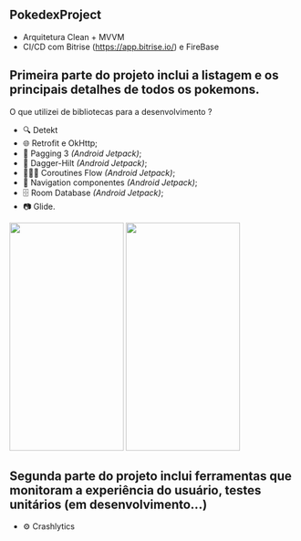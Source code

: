 ## PokedexProject

- Arquitetura Clean + MVVM
- CI/CD com Bitrise (https://app.bitrise.io/) e FireBase

## Primeira parte do projeto inclui a listagem e os principais detalhes de todos os pokemons. 

O que utilizei de bibliotecas para a desenvolvimento ? 

- 🔍 Detekt 
- 🌐 Retrofit e OkHttp;
- 📕 Pagging 3 *(Android Jetpack)*;
- 💉 Dagger-Hilt *(Android Jetpack)*;
- 🏄🏻‍♂️ Coroutines Flow *(Android Jetpack)*;
- 🛶 Navigation componentes *(Android Jetpack)*;
- 🗄️ Room Database *(Android Jetpack)*;
- 📷 Glide.

<img src="https://github.com/DevEgF/PokedexProject/assets/104474051/248e058f-fd67-4ad0-b5eb-593310b1afc5" data-canonical-src="https://gyazo.com/eb5c5741b6a9a16c692170a41a49c858.png" width="200" height="400" />

<img src="https://github.com/DevEgF/PokedexProject/assets/104474051/eb608987-aac1-4ae8-bb2b-369b828c9979" data-canonical-src="https://gyazo.com/eb5c5741b6a9a16c692170a41a49c858.png" width="200" height="400" />

## Segunda parte do projeto inclui ferramentas que monitoram a experiência do usuário, testes unitários (em desenvolvimento...)
- ⚙️ Crashlytics 
